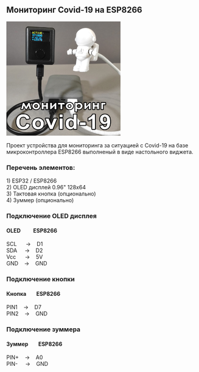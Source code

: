 <h2>Мониторинг Covid-19 на ESP8266</h2>

<img src="https://raw.githubusercontent.com/pavel-fomychov/dashboard-covid19/main/IMG_20201129_163819_1.jpg" height="300">

<p>Проект устройства для мониторинга за ситуацией с Covid-19 на базе микроконтроллера ESP8266 выполненый в виде настольного виджета.</p>

<h3>Перечень элементов:</h3>
<div>1) ESP32 / ESP8266</div>
<div>2) OLED дисплей 0.96" 128х64</div>
<div>3) Тактовая кнопка (опционально)</div>
<div>4) Зуммер (опционально)</div>

<h3>Подключение OLED дисплея</h3>
<h4>OLED&nbsp;&nbsp;&nbsp;&nbsp;&nbsp;&nbsp;&nbsp;&nbsp;&nbsp;&nbsp;ESP8266</h4>
<div>SCL&nbsp;&nbsp;&nbsp;&nbsp;&nbsp;&nbsp;->&nbsp;&nbsp;&nbsp;&nbsp;D1</div>
<div>SDA&nbsp;&nbsp;&nbsp;&nbsp;&nbsp;->&nbsp;&nbsp;&nbsp;&nbsp;D2</div>
<div>Vcc&nbsp;&nbsp;&nbsp;&nbsp;&nbsp;&nbsp;->&nbsp;&nbsp;&nbsp;&nbsp;5V</div>
<div>GND&nbsp;&nbsp;&nbsp;&nbsp;->&nbsp;&nbsp;&nbsp;&nbsp;GND</div>

<h3>Подключение кнопки</h3>
<h4>Кнопка&nbsp;&nbsp;&nbsp;&nbsp;&nbsp;&nbsp;&nbsp;&nbsp;ESP8266</h4>
<div>PIN1&nbsp;&nbsp;&nbsp;&nbsp;->&nbsp;&nbsp;&nbsp;&nbsp;D7</div>
<div>PIN2&nbsp;&nbsp;&nbsp;&nbsp;->&nbsp;&nbsp;&nbsp;&nbsp;GND</div>

<h3>Подключение зуммера</h3>
<h4>Зуммер&nbsp;&nbsp;&nbsp;&nbsp;&nbsp;&nbsp;&nbsp;&nbsp;ESP8266</h4>
<div>PIN+&nbsp;&nbsp;&nbsp;&nbsp;->&nbsp;&nbsp;&nbsp;&nbsp;A0</div>
<div>PIN-&nbsp;&nbsp;&nbsp;&nbsp;&nbsp;->&nbsp;&nbsp;&nbsp;&nbsp;GND</div>

